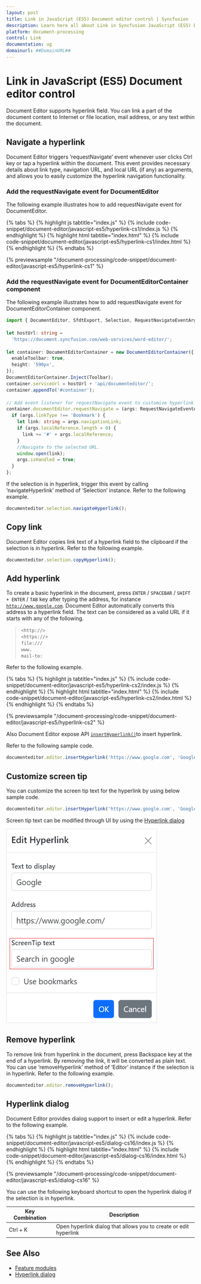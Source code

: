 ```yaml
---
layout: post
title: Link in JavaScript (ES5) Document editor control | Syncfusion
description: Learn here all about Link in Syncfusion JavaScript (ES5) Document editor control of Syncfusion Essential JS 2 and more.
platform: document-processing
control: Link 
documentation: ug
domainurl: ##DomainURL##
---
```


# Link in JavaScript (ES5) Document editor control

Document Editor supports hyperlink field. You can link a part of the document content to Internet or file location, mail address, or any text within the document.

## Navigate a hyperlink

Document Editor triggers ‘requestNavigate’ event whenever user clicks Ctrl key or tap a hyperlink within the document. This event provides necessary details about link type, navigation URL, and local URL (if any) as arguments, and allows you to easily customize the hyperlink navigation functionality.

### Add the requestNavigate event for DocumentEditor

The following example illustrates how to add requestNavigate event for DocumentEditor.

{% tabs %}
{% highlight js tabtitle="index.js" %}
{% include code-snippet/document-editor/javascript-es5/hyperlink-cs1/index.js %}
{% endhighlight %}
{% highlight html tabtitle="index.html" %}
{% include code-snippet/document-editor/javascript-es5/hyperlink-cs1/index.html %}
{% endhighlight %}
{% endtabs %}

{% previewsample "/document-processing/code-snippet/document-editor/javascript-es5/hyperlink-cs1" %}

### Add the requestNavigate event for DocumentEditorContainer component

The following example illustrates how to add requestNavigate event for DocumentEditorContainer component.

```ts
import { DocumentEditor, SfdtExport, Selection, RequestNavigateEventArgs } from '@syncfusion/ej2-documenteditor';

let hostUrl: string =
  'https://document.syncfusion.com/web-services/word-editor/';

let container: DocumentEditorContainer = new DocumentEditorContainer({
  enableToolbar: true,
  height: '590px',
});
DocumentEditorContainer.Inject(Toolbar);
container.serviceUrl = hostUrl + 'api/documenteditor/';
container.appendTo('#container');

// Add event listener for requestNavigate event to customize hyperlink navigation functionality
container.documentEditor.requestNavigate = (args: RequestNavigateEventArgs) => {
  if (args.linkType !== 'Bookmark') {
    let link: string = args.navigationLink;
    if (args.localReference.length > 0) {
      link += '#' + args.localReference;
    }
    //Navigate to the selected URL.
    window.open(link);
    args.isHandled = true;
  }
};
```

If the selection is in hyperlink, trigger this event by calling ‘navigateHyperlink’ method of ‘Selection’ instance. Refer to the following example.

```ts
documenteditor.selection.navigateHyperlink();
```

## Copy link

Document Editor copies link text of a hyperlink field to the clipboard if the selection is in hyperlink. Refer to the following example.

```ts
documenteditor.selection.copyHyperlink();
```

## Add hyperlink

To create a basic hyperlink in the document, press `ENTER` / `SPACEBAR` / `SHIFT + ENTER` / `TAB` key after typing the address, for instance [`http://www.google.com`](http://www.google.com). Document Editor automatically converts this address to a hyperlink field. The text can be considered as a valid URL if it starts with any of the following.

> `<http://>`<br>
> `<https://>`<br>
> `file:///`<br>
> `www.`<br>
> `mail-to:`<br>

Refer to the following example.

{% tabs %}
{% highlight js tabtitle="index.js" %}
{% include code-snippet/document-editor/javascript-es5/hyperlink-cs2/index.js %}
{% endhighlight %}
{% highlight html tabtitle="index.html" %}
{% include code-snippet/document-editor/javascript-es5/hyperlink-cs2/index.html %}
{% endhighlight %}
{% endtabs %}

{% previewsample "/document-processing/code-snippet/document-editor/javascript-es5/hyperlink-cs2" %}

Also Document Editor expose API [`insertHyperlink()`](https://ej2.syncfusion.com/javascript/documentation/api/document-editor/editor/#inserthyperlink)to insert hyperlink.

Refer to the following sample code.

```ts
documenteditor.editor.insertHyperlink('https://www.google.com', 'Google');
```

## Customize screen tip

You can customize the screen tip text for the hyperlink by using below sample code.

```ts
documenteditor.editor.insertHyperlink('https://www.google.com', 'Google', '<<Screen tip text>>');
```

Screen tip text can be modified through UI by using the [Hyperlink dialog](./dialog#hyperlink-dialog)

![Add or modify the screen tip text for hyperlinks in a Word document.](images/screentip.png)

## Remove hyperlink

To remove link from hyperlink in the document, press Backspace key at the end of a hyperlink. By removing the link, it will be converted as plain text. You can use ‘removeHyperlink’ method of ‘Editor’ instance if the selection is in hyperlink. Refer to the following example.

```ts
documenteditor.editor.removeHyperlink();
```

## Hyperlink dialog

Document Editor provides dialog support to insert or edit a hyperlink. Refer to the following example.

{% tabs %}
{% highlight js tabtitle="index.js" %}
{% include code-snippet/document-editor/javascript-es5/dialog-cs16/index.js %}
{% endhighlight %}
{% highlight html tabtitle="index.html" %}
{% include code-snippet/document-editor/javascript-es5/dialog-cs16/index.html %}
{% endhighlight %}
{% endtabs %}

{% previewsample "/document-processing/code-snippet/document-editor/javascript-es5/dialog-cs16" %}

You can use the following keyboard shortcut to open the hyperlink dialog if the selection is in hyperlink.

| Key Combination | Description |
|-----------------|-------------|
|Ctrl + K | Open hyperlink dialog that allows you to create or edit hyperlink|

## See Also

* [Feature modules](./feature-module)
* [Hyperlink dialog](./dialog#hyperlink-dialog)
